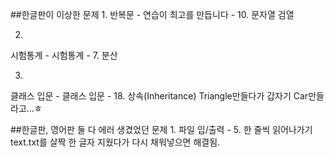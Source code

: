 ##한글판이 이상한 문제
1.
반복문 - 연습이 최고를 만듭니다 - 10. 문자열 검열

2.
시험통계 - 시험통계 - 7. 분산

3.
클래스 입문 - 클래스 입문 - 18. 상속(Inheritance)
Triangle만들다가 갑자기 Car만들라고…ㅎ

##한글판, 영어판 둘 다 에러 생겼었던 문제
1.
파일 입/출력 - 5. 한 줄씩 읽어나가기
text.txt를 살짝 한 글자 지웠다가 다시 채워넣으면 해결됨.
